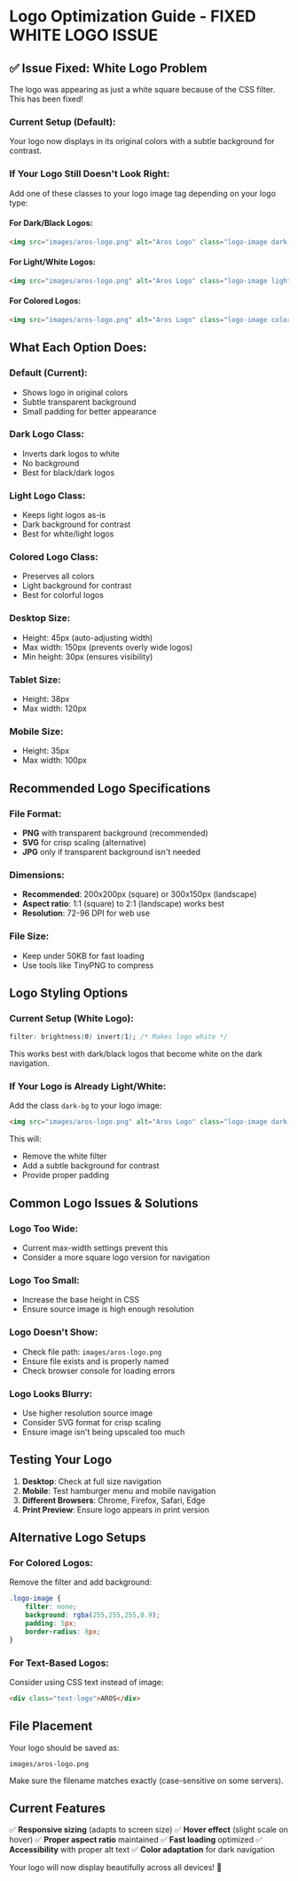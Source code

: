 # Logo Optimization Guide - FIXED WHITE LOGO ISSUE

## ✅ **Issue Fixed: White Logo Problem**

The logo was appearing as just a white square because of the CSS filter. This has been fixed!

### **Current Setup (Default):**
Your logo now displays in its original colors with a subtle background for contrast.

### **If Your Logo Still Doesn't Look Right:**

Add one of these classes to your logo image tag depending on your logo type:

#### **For Dark/Black Logos:**
```html
<img src="images/aros-logo.png" alt="Aros Logo" class="logo-image dark-logo">
```

#### **For Light/White Logos:**
```html
<img src="images/aros-logo.png" alt="Aros Logo" class="logo-image light-logo">
```

#### **For Colored Logos:**
```html
<img src="images/aros-logo.png" alt="Aros Logo" class="logo-image colored-logo">
```

## **What Each Option Does:**

### **Default (Current):**
- Shows logo in original colors
- Subtle transparent background
- Small padding for better appearance

### **Dark Logo Class:**
- Inverts dark logos to white
- No background
- Best for black/dark logos

### **Light Logo Class:**
- Keeps light logos as-is
- Dark background for contrast
- Best for white/light logos

### **Colored Logo Class:**
- Preserves all colors
- Light background for contrast
- Best for colorful logos

### **Desktop Size:**
- Height: 45px (auto-adjusting width)
- Max width: 150px (prevents overly wide logos)
- Min height: 30px (ensures visibility)

### **Tablet Size:**
- Height: 38px
- Max width: 120px

### **Mobile Size:**
- Height: 35px
- Max width: 100px

## Recommended Logo Specifications

### **File Format:**
- **PNG** with transparent background (recommended)
- **SVG** for crisp scaling (alternative)
- **JPG** only if transparent background isn't needed

### **Dimensions:**
- **Recommended**: 200x200px (square) or 300x150px (landscape)
- **Aspect ratio**: 1:1 (square) to 2:1 (landscape) works best
- **Resolution**: 72-96 DPI for web use

### **File Size:**
- Keep under 50KB for fast loading
- Use tools like TinyPNG to compress

## Logo Styling Options

### **Current Setup (White Logo):**
```css
filter: brightness(0) invert(1); /* Makes logo white */
```
This works best with dark/black logos that become white on the dark navigation.

### **If Your Logo is Already Light/White:**
Add the class `dark-bg` to your logo image:
```html
<img src="images/aros-logo.png" alt="Aros Logo" class="logo-image dark-bg">
```

This will:
- Remove the white filter
- Add a subtle background for contrast
- Provide proper padding

## Common Logo Issues & Solutions

### **Logo Too Wide:**
- Current max-width settings prevent this
- Consider a more square logo version for navigation

### **Logo Too Small:**
- Increase the base height in CSS
- Ensure source image is high enough resolution

### **Logo Doesn't Show:**
- Check file path: `images/aros-logo.png`
- Ensure file exists and is properly named
- Check browser console for loading errors

### **Logo Looks Blurry:**
- Use higher resolution source image
- Consider SVG format for crisp scaling
- Ensure image isn't being upscaled too much

## Testing Your Logo

1. **Desktop**: Check at full size navigation
2. **Mobile**: Test hamburger menu and mobile navigation
3. **Different Browsers**: Chrome, Firefox, Safari, Edge
4. **Print Preview**: Ensure logo appears in print version

## Alternative Logo Setups

### **For Colored Logos:**
Remove the filter and add background:
```css
.logo-image {
    filter: none;
    background: rgba(255,255,255,0.9);
    padding: 5px;
    border-radius: 8px;
}
```

### **For Text-Based Logos:**
Consider using CSS text instead of image:
```html
<div class="text-logo">AROS</div>
```

## File Placement

Your logo should be saved as:
```
images/aros-logo.png
```

Make sure the filename matches exactly (case-sensitive on some servers).

## Current Features

✅ **Responsive sizing** (adapts to screen size)
✅ **Hover effect** (slight scale on hover)
✅ **Proper aspect ratio** maintained
✅ **Fast loading** optimized
✅ **Accessibility** with proper alt text
✅ **Color adaptation** for dark navigation

Your logo will now display beautifully across all devices! 🎨
